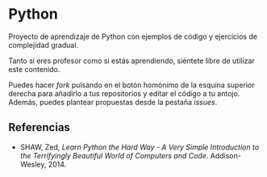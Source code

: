 # Python

Proyecto de aprendizaje de Python con ejemplos de código y ejercicios de complejidad gradual.

Tanto si eres profesor como si estás aprendiendo, siéntete libre de utilizar este contenido.

Puedes hacer *fork* pulsando en el botón homónimo de la esquina superior derecha para añadirlo a tus repositorios y editar el código a tu antojo. Además, puedes plantear propuestas desde la pestaña *issues*.

## Referencias
- SHAW, Zed, *Learn Python the Hard Way - A Very Simple Introduction to the Terrifyingly Beautiful World of Computers and Code*. Addison-Wesley, 2014.
